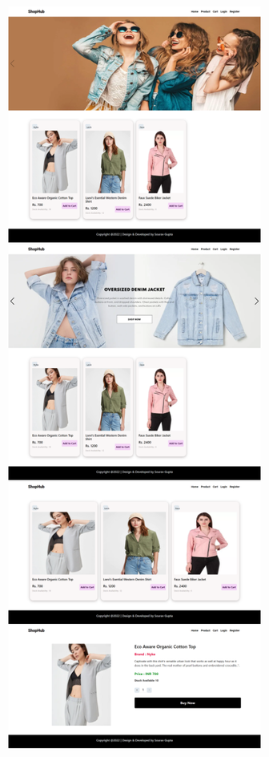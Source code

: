 ![Shophub](/backEnd/Public/image/s1.png)
![Shophub](/backEnd/Public/image/s2.png)
![Shophub](/backEnd/Public/image/s3.png)
![Shophub](/backEnd/Public/image/s4.png)
